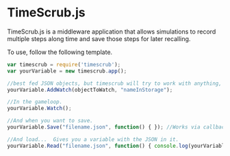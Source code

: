 TimeScrub.js
============

TimeScrub.js is a middleware application that allows simulations to record multiple steps along time and save those steps for later recalling.

To use, follow the following template.


```javascript
var timescrub = require('timescrub');
var yourVariable = new timescrub.app();

//best fed JSON objects, but timescrub will try to work with anything, with varying degrees of success.
yourVariable.AddWatch(objectToWatch, "nameInStorage");

//In the gameloop.
yourVariable.Watch();

//And when you want to save.
yourVariable.Save("filename.json", function() { }); //Works via callback.

//And load...  Gives you a variable with the JSON in it.
yourVariable.Read("filename.json", function() { console.log(yourVariable.data); }); //Works via callback.
```
